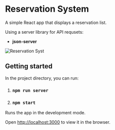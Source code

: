 
# Reservation System

A simple React app that displays a reservation list.

Using a server library for API requsets:

- **json-server**

![Reservation Syst](https://user-images.githubusercontent.com/33829557/141957242-975c842e-e414-4005-98b5-1382153aab11.gif)


## Getting started


In the project directory, you can run:

1. ### `npm run server`

2. ### `npm start`

Runs the app in the development mode.<br />

Open [http://localhost:3000](http://localhost:3000) to view it in the browser.
